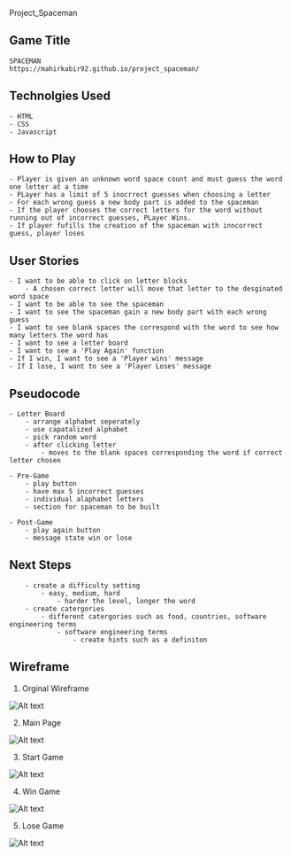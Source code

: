 Project_Spaceman

## Game Title
    SPACEMAN
    https://mahirkabir92.github.io/project_spaceman/

## Technolgies Used
    - HTML
    - CSS
    - Javascript

## How to Play
    - Player is given an unknown word space count and must guess the word one letter at a time
    - PLayer has a limit of 5 inocrrect guesses when choosing a letter
    - For each wrong guess a new body part is added to the spaceman
    - If the player chooses the correct letters for the word without running out of incorrect guesses, PLayer Wins.
    - If player fufills the creation of the spaceman with inncorrect guess, player loses

## User Stories
    - I want to be able to click on letter blocks 
        - A chosen correct letter will move that letter to the desginated word space
    - I want to be able to see the spaceman 
    - I want to see the spaceman gain a new body part with each wrong guess
    - I want to see blank spaces the correspond with the word to see how many letters the word has
    - I want to see a letter board
    - I want to see a 'Play Again' function
    - If I win, I want to see a 'Player wins' message
    - If I lose, I want to see a 'Player Loses' message

## Pseudocode
    - Letter Board
        - arrange alphabet seperately
        - use capatalized alphabet
        - pick random word 
        - after clicking letter
            - moves to the blank spaces corresponding the word if correct letter chosen

    - Pre-Game
        - play button
        - have max 5 incorrect guesses
        - individual alaphabet letters
        - section for spaceman to be built
    
    - Post-Game
        - play again button
        - message state win or lose
    
## Next Steps
        - create a difficulty setting
            - easy, medium, hard
                - harder the level, longer the word
        - create catergories
            - different catergories such as food, countries, software engineering terms
                - software engineering terms
                    - create hints such as a definiton
    
## Wireframe
1. Orginal Wireframe

![Alt text](<images/![Alt text](images:Wireframe.png).png>)

2. Main Page

![Alt text](<images/![Alt text2](images:Wireframe.png).png>)

3. Start Game

![Alt text](<images/![Alt text3](images:Wireframe.png).png>)

4. Win Game

![Alt text](<images/![Alt text4](images:Wireframe.png).png>)

5. Lose Game

![Alt text](<images/![Alt text1](images:Wireframe.png).png>)

